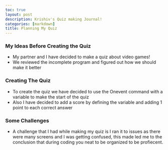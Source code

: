 ```yaml
---
toc: true
layout: post
description: Krishiv's Quiz making Journal!
categories: [markdown]
title: Planning My Quiz
---
```


### My Ideas Before Creating the Quiz

- My partner and I have decided to make a quiz about video games!
- We reviewed the incomplete program and figured out how we should make it better 

### Creating The Quiz 
- To create the quiz we have decided to use the Onevent  command with a variable to make the start of the quiz
- Also I have decided to add a score by defining the variable and adding 1 point to each correct answer

### Some Challenges
- A challenge that I had while making my quiz is I ran it to issues as there were many screens and I was getting confused, this made led me to the conclusion that during coding you neat to be organized to be profiecent.
